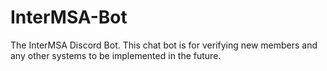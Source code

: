 # InterMSA-Bot
The InterMSA Discord Bot. This chat bot is for verifying new members and any other systems to be implemented in the future.
